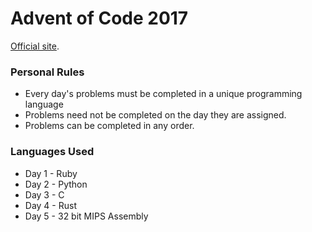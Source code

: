 Advent of Code 2017
===

[Official site](http://adventofcode.com/).

### Personal Rules

* Every day's problems must be completed in a unique programming language
* Problems need not be completed on the day they are assigned.
* Problems can be completed in any order.

### Languages Used

* Day 1 - Ruby
* Day 2 - Python
* Day 3 - C
* Day 4 - Rust
* Day 5 - 32 bit MIPS Assembly

